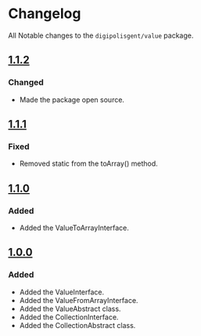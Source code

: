 # Changelog

All Notable changes to the `digipolisgent/value` package.

## [1.1.2]

### Changed

- Made the package open source.

## [1.1.1]

### Fixed

- Removed static from the toArray() method. 

## [1.1.0]

### Added

- Added the ValueToArrayInterface.

## [1.0.0]

### Added

- Added the ValueInterface.
- Added the ValueFromArrayInterface.
- Added the ValueAbstract class.
- Added the CollectionInterface.
- Added the CollectionAbstract class.

[1.1.2]: https://github.com/digipolisgent/php_package_dg-value/compare/1.1.1...1.1.2
[1.1.1]: https://github.com/digipolisgent/php_package_dg-value/compare/1.1.0...1.1.1
[1.1.0]: https://github.com/digipolisgent/php_package_dg-value/compare/1.0.0...1.1.0
[1.0.0]: https://github.com/digipolisgent/php_package_dg-value/releases/tag/1.0.0
[Unreleased]: https://github.com/digipolisgent/php_package_dg-value/compare/master...develop
